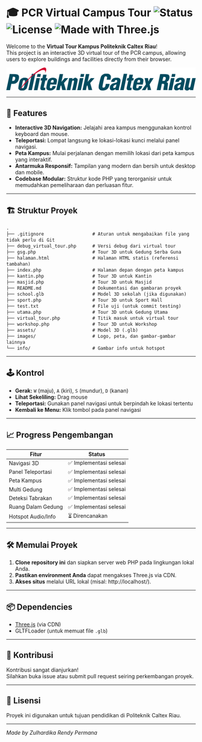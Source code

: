 # 🎓 PCR Virtual Campus Tour ![Status](https://img.shields.io/badge/status-in--development-yellow) ![License](https://img.shields.io/badge/license-Educational-blue) ![Made with Three.js](https://img.shields.io/badge/3D-Three.js-ff69b4)

Welcome to the **Virtual Tour Kampus Politeknik Caltex Riau**!  
This project is an interactive 3D virtual tour of the PCR campus, allowing users to explore buildings and facilities directly from their browser.

![PCR Logo](images/logo.png)

---

## 🚀 Features

- **Interactive 3D Navigation:** Jelajahi area kampus menggunakan kontrol keyboard dan mouse.
- **Teleportasi:** Lompat langsung ke lokasi-lokasi kunci melalui panel navigasi.
- **Peta Kampus:** Mulai perjalanan dengan memilih lokasi dari peta kampus yang interaktif.
- **Antarmuka Responsif:** Tampilan yang modern dan bersih untuk desktop dan mobile.
- **Codebase Modular:** Struktur kode PHP yang terorganisir untuk memudahkan pemeliharaan dan perluasan fitur.

---

## 🏗️ Struktur Proyek

```
.
├── .gitignore                  # Aturan untuk mengabaikan file yang tidak perlu di Git
├── debug_virtual_tour.php      # Versi debug dari virtual tour
├── gsg.php                     # Tour 3D untuk Gedung Serba Guna
├── halaman.html                # Halaman HTML statis (referensi tambahan)
├── index.php                   # Halaman depan dengan peta kampus
├── kantin.php                  # Tour 3D untuk Kantin
├── masjid.php                  # Tour 3D untuk Masjid
├── README.md                   # Dokumentasi dan gambaran proyek
├── school.glb                  # Model 3D sekolah (jika digunakan)
├── sport.php                   # Tour 3D untuk Sport Hall
├── test.txt                    # File uji (untuk commit testing)
├── utama.php                   # Tour 3D untuk Gedung Utama
├── virtual_tour.php            # Titik masuk untuk virtual tour
├── workshop.php                # Tour 3D untuk Workshop
├── assets/                     # Model 3D (.glb)
├── images/                     # Logo, peta, dan gambar-gambar lainnya
└── info/                       # Gambar info untuk hotspot
```

---

## 🕹️ Kontrol

- **Gerak:** `W` (maju), `A` (kiri), `S` (mundur), `D` (kanan)
- **Lihat Sekeliling:** Drag mouse
- **Teleportasi:** Gunakan panel navigasi untuk berpindah ke lokasi tertentu
- **Kembali ke Menu:** Klik tombol pada panel navigasi

---

## 📈 Progress Pengembangan

| Fitur                     | Status         |
|---------------------------|---------------|
| Navigasi 3D               | ✅ Implementasi selesai  |
| Panel Teleportasi         | ✅ Implementasi selesai  |
| Peta Kampus               | ✅ Implementasi selesai  |
| Multi Gedung              | ✅ Implementasi selesai  |
| Deteksi Tabrakan          | ✅ Implementasi selesai  |
| Ruang Dalam Gedung        | ✅ Implementasi selesai  |
| Hotspot Audio/Info        | ⏳ Direncanakan          |

---

## 🛠️ Memulai Proyek

1. **Clone repository ini** dan siapkan server web PHP pada lingkungan lokal Anda.
2. **Pastikan environment Anda** dapat mengakses Three.js via CDN.
3. **Akses situs** melalui URL lokal (misal: http://localhost/).

---

## 📦 Dependencies

- [Three.js](https://threejs.org/) (via CDN)
- GLTFLoader (untuk memuat file `.glb`)

---

## 🤝 Kontribusi

Kontribusi sangat dianjurkan!  
Silahkan buka issue atau submit pull request seiring perkembangan proyek.

---

## 📄 Lisensi

Proyek ini digunakan untuk tujuan pendidikan di Politeknik Caltex Riau.

---

_Made by Zulhardika Rendy Permana_